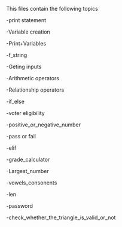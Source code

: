 This files contain the following topics 

-print statement

-Variable creation

-Print+Variables

-f_string

-Geting inputs

-Arithmetic operators 

-Relationship operators 

-if_else

-voter eligibility

-positive_or_negative_number

-pass or fail

-elif

-grade_calculator

-Largest_number

-vowels_consonents

-len

-password

-check_whether_the_triangle_is_valid_or_not


